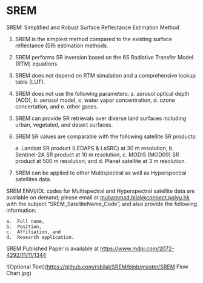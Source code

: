 # SREM
SREM: Simplified and Robust Surface Reflectance Estimation Method

1.	SREM is the simplest method compared to the existing surface reflectance (SR) estimation methods. 
2.	SREM performs SR inversion based on the 6S Radiative Transfer Model (RTM) equations.
3.	SREM does not depend on RTM simulation and a comprehensive lookup table (LUT).
4.	SREM does not use the following parameters:
a. aerosol optical depth (AOD),
b.	aerosol model,
c.	water vapor concentration,
d.	ozone concertation, and
e.	other gases.
5.	SREM can provide SR retrievals over diverse land surfaces including urban, vegetated, and desert surfaces.
6.	SREM SR values are comparable with the following satellite SR products:
    
    a.	Landsat SR product (LEDAPS & LaSRC) at 30 m resolution, 
    b.	Sentinel-2A SR product at 10 m resolution, 
    c.	MODIS (MOD09) SR product at 500 m resolution, and 
    d.	Planet satellite at 3 m resolution. 
    
7.	SREM can be applied to other Multispectral as well as Hyperspectral satellites data. 

SREM ENVI/IDL codes for Multispectral and Hyperspectral satellite data are available on demand; please email at muhammad.bilal@connect.polyu.hk with the subject “SREM_SatelliteName_Code”, and also provide the following information:

    a.	Full name, 
    b.	Position, 
    c.	Affiliation, and
    d.	Research application.

SREM Published Paper is available at https://www.mdpi.com/2072-4292/11/11/1344

![Optional Text](https://github.com/rsbilal/SREM/blob/master/SREM Flow Chart.jpg)


